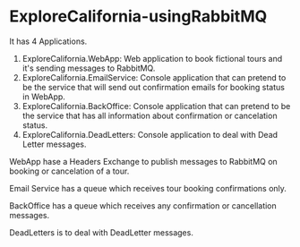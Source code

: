 # ExploreCalifornia-usingRabbitMQ

It has 4 Applications.

1) ExploreCalifornia.WebApp: Web application to book fictional tours and it's sending messages to RabbitMQ.
2) ExploreCalifornia.EmailService: Console application that can pretend to be the service that will send out confirmation emails for booking status in WebApp.
3) ExploreCalifornia.BackOffice: Console application that can pretend to be the service that has all information about confirmation or cancelation status.
4) ExploreCalifornia.DeadLetters: Console application to deal with Dead Letter messages.



WebApp hase a Headers Exchange to publish messages to RabbitMQ on booking or cancelation of a tour.

Email Service has a queue which receives tour booking confirmations only.

BackOffice has a queue which receives any confirmation or cancellation messages.

DeadLetters is to deal with DeadLetter messages.
